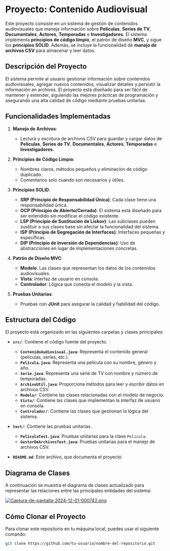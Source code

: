 
# Proyecto: Contenido Audiovisual

Este proyecto consiste en un sistema de gestión de contenidos audiovisuales que maneja información sobre **Películas**, **Series de TV**, **Documentales**, **Actores**, **Temporadas** e **Investigadores**. El sistema implementa **principios de código limpio**, el patrón de diseño **MVC**, y sigue los **principios SOLID**. Además, se incluye la funcionalidad de **manejo de archivos CSV** para almacenar y leer datos.

## Descripción del Proyecto

El sistema permite al usuario gestionar información sobre contenidos audiovisuales, agregar nuevos contenidos, visualizar detalles y persistir la información en archivos. El proyecto está diseñado para ser fácil de mantener y extender, siguiendo las mejores prácticas de programación y asegurando una alta calidad de código mediante pruebas unitarias.

## Funcionalidades Implementadas

1. **Manejo de Archivos**:
   - Lectura y escritura de archivos CSV para guardar y cargar datos de **Películas**, **Series de TV**, **Documentales**, **Actores**, **Temporadas** e **Investigadores**.
   
2. **Principios de Código Limpio**:
   - Nombres claros, métodos pequeños y eliminación de código duplicado.
   - Comentarios solo cuando son necesarios y útiles.

3. **Principios SOLID**:
   - **SRP (Principio de Responsabilidad Única)**: Cada clase tiene una responsabilidad única.
   - **OCP (Principio de Abierto/Cerrado)**: El sistema está diseñado para ser extendido sin modificar el código existente.
   - **LSP (Principio de Sustitución de Liskov)**: Las subclases pueden sustituir a sus clases base sin afectar la funcionalidad del sistema.
   - **ISP (Principio de Segregación de Interfaces)**: Interfaces pequeñas y específicas.
   - **DIP (Principio de Inversión de Dependencias)**: Uso de abstracciones en lugar de implementaciones concretas.

4. **Patrón de Diseño MVC**:
   - **Modelo**: Las clases que representan los datos de los contenidos audiovisuales.
   - **Vista**: Interfaz de usuario en consola.
   - **Controlador**: Lógica que conecta el modelo y la vista.

5. **Pruebas Unitarias**:
   - Pruebas con **JUnit** para asegurar la calidad y fiabilidad del código.

## Estructura del Código

El proyecto está organizado en las siguientes carpetas y clases principales:

- **`src/`**: Contiene el código fuente del proyecto.
  - **`ContenidoAudiovisual.java`**: Representa el contenido general (películas, series, etc.).
  - **`Pelicula.java`**: Representa una película con su nombre, género y año.
  - **`Serie.java`**: Representa una serie de TV con nombre y número de temporadas.
  - **`ArchivoUtil.java`**: Proporciona métodos para leer y escribir datos en archivos CSV.
  - **`Modelo/`**: Contiene las clases relacionadas con el modelo de negocio.
  - **`Vista/`**: Contiene las clases que implementan la interfaz de usuario en consola.
  - **`Controlador/`**: Contiene las clases que gestionan la lógica del sistema.

- **`test/`**: Contiene las pruebas unitarias.
  - **`PeliculaTest.java`**: Pruebas unitarias para la clase `Pelicula`.
  - **`GestorDeArchivosTest.java`**: Pruebas unitarias para el manejo de archivos CSV.

- **`README.md`**: Este archivo, que documenta el proyecto.

## Diagrama de Clases

A continuación se muestra el diagrama de clases actualizado para representar las relaciones entre las principales entidades del sistema:

[![Captura-de-pantalla-2024-12-01-000742.png](https://i.postimg.cc/JhfLDzPG/Captura-de-pantalla-2024-12-01-000742.png)](https://postimg.cc/wtQPngKp)



## Cómo Clonar el Proyecto

Para clonar este repositorio en tu máquina local, puedes usar el siguiente comando:

```bash
git clone https://github.com/tu-usuario/nombre-del-repositorio.git

